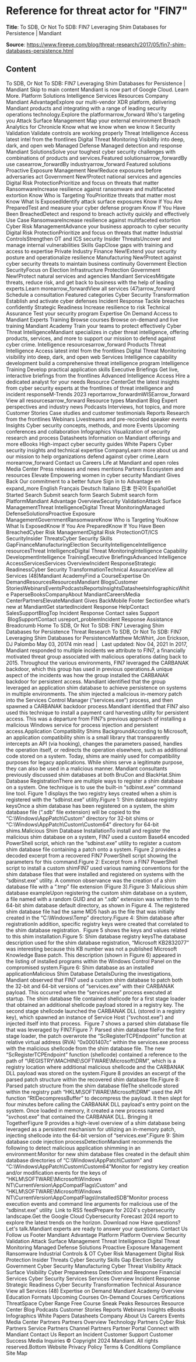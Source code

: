 # Reference for threat actor for "FIN7"

**Title**: To SDB, Or Not To SDB: FIN7 Leveraging Shim Databases for Persistence | Mandiant

**Source**: https://www.fireeye.com/blog/threat-research/2017/05/fin7-shim-databases-persistence.html

## Content
To SDB, Or Not To SDB: FIN7 Leveraging Shim Databases for Persistence | Mandiant   Skip to main content Mandiant is now part of Google Cloud. Learn More.         Platform   Solutions   Intelligence   Services   Resources   Company Mandiant AdvantageExplore our multi-vendor XDR platform, delivering Mandiant products and integrating with a range of leading security operations technology.Explore the platformarrow_forward Who's targeting you   Attack Surface Management Map your external environment   Breach Analytics for Chronicle Know what we know when we know it   Security Validation Validate controls are working properly   Threat Intelligence Access latest intel from the frontlines   Digital Threat Monitoring Visibility into deep, dark, and open web   Managed Defense Managed detection and response Mandiant SolutionsSolve your toughest cyber security challenges with combinations of products and services.Featured solutionsarrow_forwardBy use casearrow_forwardBy industryarrow_forward  Featured solutions   Proactive Exposure Management New!Reduce exposures before adversaries act   Government New!Protect national services and agencies   Digital Risk ProtectionPrioritize and focus on threats that matter   RansomwareIncrease resilience against ransomware and multifaceted extortion   Know Who is Targeting YouPrioritize threats that matter most   Know What Is ExposedIdentify attack surface exposures   Know If You Are PreparedTest and measure your cyber defense program   Know If You Have Been BreachedDetect and respond to breach activity quickly and effectively   Use Case   RansomwareIncrease resilience against multifaceted extortion   Cyber Risk ManagementAdvance your business approach to cyber security   Digital Risk ProtectionPrioritize and focus on threats that matter   Industrial ControlsStrengthen OT and ICS security   Insider ThreatsUncover and manage internal vulnerabilities   Skills GapClose gaps with training and access to expertise   Private Industry   Finance New!Extend your security posture and operationalize resilience   Manufacturing New!Protect against cyber security threats to maintain business continuity   Government   Election SecurityFocus on Election Infrastructure Protection   Government  New!Protect natural services and agencies Mandiant ServicesMitigate threats, reduce risk, and get back to business with the help of leading experts.Learn morearrow_forwardView all services (47)arrow_forward Schedule a consultation   Featured categories   Cyber Security Transformation Establish and activate cyber defenses   Incident Response Tackle breaches confidently   Strategic Readiness Increase resilience to risk   Technical Assurance Test your security program   Expertise On Demand Access to Mandiant Experts   Training   Browse courses Browse on-demand and live training   Mandiant Academy Train your teams to protect effectively Cyber Threat IntelligenceMandiant specializes in cyber threat intelligence, offering products, services, and more to support our mission to defend against cyber crime. Intelligence resourcesarrow_forward  Products   Threat Intelligence Access latest intel from the frontlines   Digital Threat Monitoring visibility into deep, dark, and open web   Services   Intelligence capability development build a comprehensive threat intelligence program   Intelligence Training Develop practical application skills   Executive Briefings Get live, interactive briefings from the frontlines   Advanced Intelligence Access Hire a dedicated analyst for your needs Resource CenterGet the latest insights from cyber security experts at the frontlines of threat intelligence and incident responseM-Trends 2023 reportarrow_forwardmWISEarrow_forward View all resourcesarrow_forward   Resource types   Mandiant Blog Expert perspectives and industry news   Podcasts Interviews, hot topics, and more   Customer Stories Case studies and customer testimonials   Reports Research from the frontlines   Webinars Livestreams and pre-recorded speaker events   Insights Cyber security concepts, methods, and more   Events Upcoming conferences and collaboration   Infographics Visualization of security research and process   Datasheets Information on Mandiant offerings and more   eBooks High-impact cyber security guides   White Papers Cyber security insights and technical expertise CompanyLearn more about us and our mission to help organizations defend against cyber crime.Learn morearrow_forward Contact us   Careers Life at Mandiant and open roles   Media Center Press releases and news mentions   Partners Ecosystem and resources   Elevate Empowering women in cyber security   Mandiant Gives Back Our commitment to a better future              Sign in to Advantage  en  expand_more   English Français Deutsch Italiano 日本 한국어 EspañolGet Started        Search   Submit search form    Search   Submit search form  PlatformMandiant Advantage OverviewSecurity ValidationAttack Surface ManagementThreat IntelligenceDigital Threat MonitoringManaged DefenseSolutionsProactive Exposure ManagementGovernmentRansomwareKnow Who is Targeting YouKnow What Is ExposedKnow If You Are PreparedKnow If You Have Been BreachedCyber Risk ManagementDigital Risk ProtectionOT/ICS SecurityInsider ThreatsCyber Security Skills GapFinanceManufacturingElection SecurityIntelligenceIntelligence resourcesThreat IntelligenceDigital Threat MonitoringIntelligence Capability DevelopmentIntelligence TrainingExecutive BriefingsAdvanced Intelligence AccessServicesServices OverviewIncident ResponseStrategic ReadinessCyber Security TransformationTechnical AssuranceView all Services (48)Mandiant AcademyFind a CourseExpertise On DemandResourcesResourcesMandiant BlogsCustomer StoriesWebinarsEventsPodcastsReportsInsightsDatasheetsInfographicsWhite PaperseBooksCompanyAbout MandiantCareersMedia CenterPartnersElevateMandiant Gives BackMobile Footer SectionSee what’s new at MandiantGet startedIncident Response HelpContact SalesSupportBlogTop Incident Response Contact sales Support   BlogSupportContact usreport_problemIncident Response Assistance   Breadcrumb Home To SDB, Or Not To SDB: FIN7 Leveraging Shim Databases for Persistence   Threat Research To SDB, Or Not To SDB: FIN7 Leveraging Shim Databases for PersistenceMatthew McWhirt, Jon Erickson, DJ Palombo May 03, 20174 min read |    Last updated: Nov 04, 2021 In 2017, Mandiant responded to multiple incidents we attribute to FIN7, a financially motivated threat group associated with malicious operations dating back to 2015. Throughout the various environments, FIN7 leveraged the CARBANAK backdoor, which this group has used in previous operations.A unique aspect of the incidents was how the group installed the CARBANAK backdoor for persistent access. Mandiant identified that the group leveraged an application shim database to achieve persistence on systems in multiple environments. The shim injected a malicious in-memory patch into the Services Control Manager (“services.exe”) process, and then spawned a CARBANAK backdoor process.Mandiant identified that FIN7 also used this technique to install a payment card harvesting utility for persistent access. This was a departure from FIN7’s previous approach of installing a malicious Windows service for process injection and persistent access.Application Compatibility Shims BackgroundAccording to Microsoft, an application compatibility shim is a small library that transparently intercepts an API (via hooking), changes the parameters passed, handles the operation itself, or redirects the operation elsewhere, such as additional code stored on a system. Today, shims are mainly used for compatibility purposes for legacy applications. While shims serve a legitimate purpose, they can also be used in a malicious manner. Mandiant consultants previously discussed shim databases at both BruCon and BlackHat.Shim Database RegistrationThere are multiple ways to register a shim database on a system. One technique is to use the built-in “sdbinst.exe” command line tool. Figure 1 displays the two registry keys created when a shim is registered with the “sdbinst.exe” utility.Figure 1: Shim database registry keysOnce a shim database has been registered on a system, the shim database file (“.sdb” file extension) will be copied to the “C:\Windows\AppPatch\Custom” directory for 32-bit shims or “C:\Windows\AppPatch\Custom\Custom64” directory for 64-bit shims.Malicious Shim Database InstallationTo install and register the malicious shim database on a system, FIN7 used a custom Base64 encoded PowerShell script, which ran the “sdbinst.exe” utility to register a custom shim database file containing a patch onto a system. Figure 2 provides a decoded excerpt from a recovered FIN7 PowerShell script showing the parameters for this command.Figure 2: Excerpt from a FIN7 PowerShell script to install a custom shimFIN7 used various naming conventions for the shim database files that were installed and registered on systems with the “sdbinst.exe” utility. A common observance was the creation of a shim database file with a “.tmp” file extension (Figure 3).Figure 3: Malicious shim database exampleUpon registering the custom shim database on a system, a file named with a random GUID and an “.sdb” extension was written to the 64-bit shim database default directory, as shown in Figure 4. The registered shim database file had the same MD5 hash as the file that was initially created in the “C:\Windows\Temp” directory.Figure 4: Shim database after registrationIn addition, specific registry keys were created that correlated to the shim database registration.  Figure 5 shows the keys and values related to this shim installation.Figure 5: Shim database registry keysThe database description used for the shim database registration, “Microsoft KB2832077” was interesting because this KB number was not a published Microsoft Knowledge Base patch. This description (shown in Figure 6) appeared in the listing of installed programs within the Windows Control Panel on the compromised system.Figure 6: Shim database as an installed applicationMalicious Shim Database DetailsDuring the investigations, Mandiant observed that FIN7 used a custom shim database to patch both the 32-bit and 64-bit versions of “services.exe” with their CARBANAK payload. This occurred when the “services.exe” process executed at startup. The shim database file contained shellcode for a first stage loader that obtained an additional shellcode payload stored in a registry key. The second stage shellcode launched the CARBANAK DLL (stored in a registry key), which spawned an instance of Service Host (“svchost.exe”) and injected itself into that process.  Figure 7 shows a parsed shim database file that was leveraged by FIN7.Figure 7: Parsed shim database fileFor the first stage loader, the patch overwrote the “ScRegisterTCPEndpoint” function at relative virtual address (RVA) “0x0001407c” within the services.exe process with the malicious shellcode from the shim database file. The new “ScRegisterTCPEndpoint” function (shellcode) contained a reference to the path of “\REGISTRY\MACHINE\SOFTWARE\Microsoft\DRM”, which is a registry location where additional malicious shellcode and the CARBANAK DLL payload was stored on the system.Figure 8 provides an excerpt of the parsed patch structure within the recovered shim database file.Figure 8: Parsed patch structure from the shim database fileThe shellcode stored within the registry path “HKLM\SOFTWARE\Microsoft\DRM” used the API function “RtlDecompressBuffer” to decompress the payload. It then slept for four minutes before calling the CARBANAK DLL payload's entry point on the system. Once loaded in memory, it created a new process named “svchost.exe” that contained the CARBANAK DLL. Bringing it TogetherFigure 9 provides a high-level overview of a shim database being leveraged as a persistent mechanism for utilizing an in-memory patch, injecting shellcode into the 64-bit version of “services.exe”.Figure 9: Shim database code injection processDetectionMandiant recommends the following to detect malicious application shimming in an environment:Monitor for new shim database files created in the default shim database directories of “C:\Windows\AppPatch\Custom” and “C:\Windows\AppPatch\Custom\Custom64”Monitor for registry key creation and/or modification events for the keys of “HKLM\SOFTWARE\Microsoft\Windows NT\CurrentVersion\AppCompatFlags\Custom” and “HKLM\SOFTWARE\Microsoft\Windows NT\CurrentVersion\AppCompatFlags\InstalledSDB”Monitor process execution events and command line arguments for malicious use of the “sdbinst.exe” utility  Link to RSS feedPrepare for 2024's cybersecurity landscape.Get the Google Cloud Cybersecurity Forecast 2024 report to explore the latest trends on the horizon. Download now  Have questions? Let's talk.Mandiant experts are ready to answer your questions. Contact Us  Follow us Footer Mandiant Advantage Platform Platform Overview Security Validation Attack Surface Management Threat Intelligence Digital Threat Monitoring Managed Defense Solutions Proactive Exposure Management Ransomware Industrial Controls & OT Cyber Risk Management Digital Risk Protection Insider Threats Cyber Security Skills Gap Election Security Government Cyber Security Manufacturing Cyber Threat Visibility Attack Surface Visibility Cyber Preparedness Detection and Response Financial Services Cyber Security Services Services Overview Incident Response Strategic Readiness Cyber Security Transformation Technical Assurance View all Services (48) Expertise on Demand Mandiant Academy Overview Education Formats Upcoming Courses On-Demand Courses Certifications ThreatSpace Cyber Range Free Course Sneak Peaks Resources Resource Center Blog Podcasts  Customer Stories Reports Webinars Insights eBooks Infographics White Papers Datasheets Company About Us Careers Events Media Center Partners Partners Overview Technology Partners Cyber Risk Partners Service Partners Channel Partners Partner Portal Connect with Mandiant Contact Us Report an Incident Customer Support Customer Success Media Inquiries © Copyright 2024 Mandiant. All rights reserved.Bottom Website Privacy Policy Terms & Conditions Compliance Site Map  